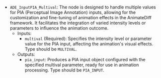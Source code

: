- `ADE_InputPIA_Multival`: The node is designed to handle multiple values for PIA (Perceptual Image Annotation) inputs, allowing for the customization and fine-tuning of animation effects in the AnimateDiff framework. It facilitates the integration of varied intensity levels or parameters to influence the animation outcome.
    - Inputs:
        - `multival` (Required): Specifies the intensity level or parameter value for the PIA input, affecting the animation's visual effects. Type should be `MULTIVAL`.
    - Outputs:
        - `pia_input`: Produces a PIA input object configured with the specified multival parameter, ready for use in animation processing. Type should be `PIA_INPUT`.
